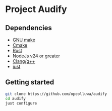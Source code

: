 # Project Audify

## Dependencies

- [GNU make](https://gnu.org/software/make)
- [Cmake](https://cmake.org)
- [Rust](https://rust-lang.org)
- [NodeJs v24 or greater](https://nodejs.org)
- [Clang/g++](https://)
- [just](https://just.systems)

## Getting started

```sh
git clone https://github.com/opeolluwa/audify
cd audify
just configure
```


